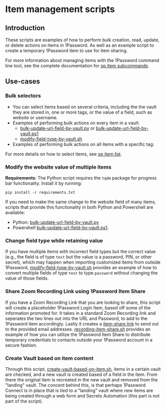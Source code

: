 # Item management scripts

## Introduction

These scripts are examples of how to perform bulk creation, read, update, or delete actions on items in 1Password. As well as an example script to create a temporary 1Password item to use for item sharing.

For more information about managing items with the 1Password command line tool, see the complete documentation for [op item subcommands](https://developer.1password.com/docs/cli/reference/management-commands/item).

## Use-cases


### Bulk selectors

* You can select items based on several criteria, including the the vault they are stored in, one or more tags, or the value of a field, such as website or username.
* Examples of performing bulk actions on every item in a vault:
  * [bulk-update-url-field-by-vault.py](bulk-update-url-field-by-vault.py) or [bulk-update-url-field-by-vault.ps1](bulk-update-url-field-by-vault.ps1)
  * [modify-field-type-by-vault.sh](modify-field-type-by-vault.sh)
* Examples of performing bulk actions on all items with a specific tag:

For more details on how to select items, see [op item list](https://developer.1password.com/docs/cli/reference/management-commands/item#item-list).

### Modify the website value of multiple items

**Requirements**: The Python script requires the `tqdm` package for progress bar functionality. Install it by running:
  ```
  pip install -r requirements.txt
  ```
  
If you need to make the same change to the website field of many items, scripts that provide this functionality in both Python and Powershell are available:

* Python: [bulk-update-url-field-by-vault.py](bulk-update-url-field-by-vault.py)
* Powershell [bulk-update-url-field-by-vault.ps1](bulk-update-url-field-by-vault.ps1).

### Change field type while retaining value

If you have multiple items with incorrect field types but the correct value (e.g., the field is of type `text` but the value is a password, PIN, or other secret), which may happen when importing customized items from outside 1Password, [modify-field-type-by-vault.sh](modify-field-type-by-vault.sh) provides an example of how to convert multiple fields of type `text` to type `password` without changing the value of those fields.

### Share Zoom Recording Link using 1Password Item Share

If you have a Zoom Recording Link that you are looking to share, this script will create a placeholder 1Password Login Item, based off some of the information promoted for. It takes in a standard Zoom Recording link and seperates the two lines out into the URL and Password, to add to the 1Password item accordingly. Lastly it creates a [item-share link](https://developer.1password.com/docs/cli/reference/management-commands/item#item-share) to send out to the provided email addresses. [recording-item-share.sh](recording-item-share.sh) provides an example of how you can utilize the 1Password Item Share to distribute temporary credentials to contacts outside your 1Password account in a secure fashion.

### Create Vault based on item content

 Through this script, [create-vault-based-on-item.sh](create-vault-based-on-item.sh), items in a certain vault are checked, and a new vault is created based of a field in the item. From there the original item is recreated in the new vault and removed from the "landing" vault. The concent behind this, is that perhaps 1Password Connect is in place that is tied to a "landing" vault where new items are being created through a web form and Secrets Automation (this part is not part of the script).
